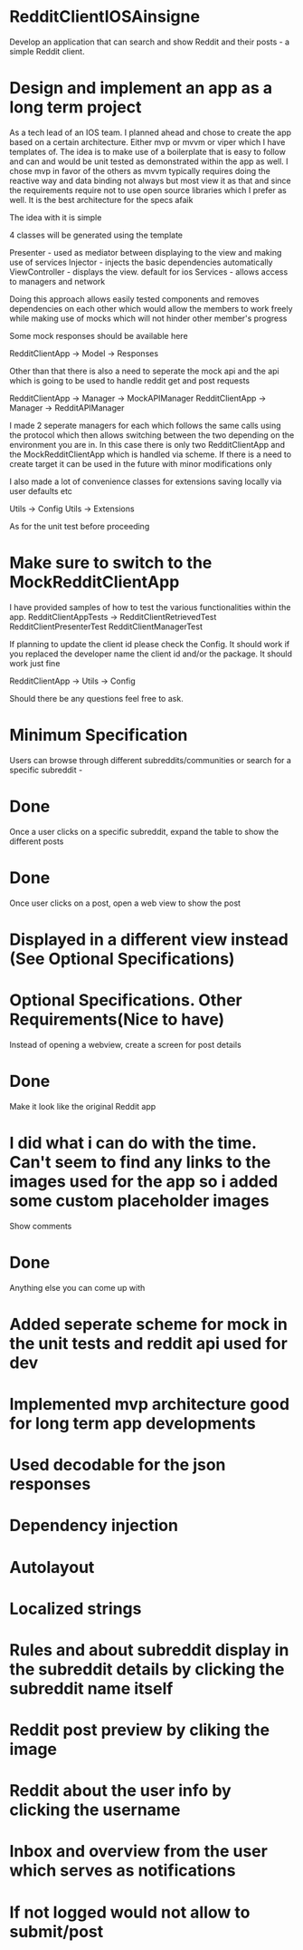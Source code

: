 # RedditClientIOSAinsigne
Develop an application that can search and show Reddit and their posts - a simple Reddit client.


# Design and implement an app as a long term project


As a tech lead of an IOS team. I planned ahead and chose to create the app based on a certain architecture. Either mvp or mvvm or viper which I have templates of. The idea is to make use of a boilerplate that is easy to follow and can and would be unit tested as demonstrated within the app as well. I chose mvp in favor of the others as mvvm typically requires doing the reactive way and data binding not always but most view it as that and since the requirements require not to use open source libraries which I prefer as well. It is the best architecture for the specs afaik

The idea with it is simple

4 classes will be generated using the template

Presenter - used as mediator between displaying to the view and making use of services
Injector - injects the basic dependencies automatically
ViewController - displays the view. default for ios
Services - allows access to managers and network

Doing this approach allows easily tested components and removes dependencies on each other which would allow the members to work freely while making use of mocks which will not hinder other member's progress

Some mock responses should be available here

RedditClientApp -> Model -> Responses

Other than that there is also a need to seperate the mock api and the api which is going to be used to handle reddit get and post requests

RedditClientApp -> Manager -> MockAPIManager
RedditClientApp -> Manager -> RedditAPIManager

I made 2 seperate managers for each which follows the same calls using the protocol which then allows switching between the two depending on the environment you are in. In this case there is only two RedditClientApp and the MockRedditClientApp which is handled via scheme. If there is a need to create target it can be used in the future with minor modifications only

I also made a lot of convenience classes for extensions saving locally via user defaults etc

Utils -> Config
Utils -> Extensions

As for the unit test before proceeding

# Make sure to switch to the MockRedditClientApp

I have provided samples of how to test the various functionalities within the app.
RedditClientAppTests -> RedditClientRetrievedTest
                        RedditClientPresenterTest
                        RedditClientManagerTest

If planning to update the client id please check the Config. It should work if you replaced the developer name the client id and/or the package. It should work just fine

RedditClientApp -> Utils -> Config

Should there be any questions feel free to ask.

# Minimum Specification
Users can browse through different subreddits/communities or search for a specific subreddit - 
# Done
Once a user clicks on a specific subreddit, expand the table to show the different posts
# Done
Once user clicks on a post, open a web view to show the post
# Displayed in a different view instead (See Optional Specifications)

# Optional Specifications. Other Requirements(Nice to have)
Instead of opening a webview, create a screen for post details
# Done
Make it look like the original Reddit app
# I did what i can do with the time. Can't seem to find any links to the images used for the app so i added some custom placeholder images
Show comments
# Done
Anything else you can come up with
# Added seperate scheme for mock in the unit tests and reddit api used for dev
# Implemented mvp architecture good for long term app developments
# Used decodable for the json responses
# Dependency injection
# Autolayout
# Localized strings
# Rules and about subreddit display in the subreddit details by clicking the subreddit name itself
# Reddit post preview by cliking the image
# Reddit about the user info by clicking the username
# Inbox and overview from the user which serves as notifications
# If not logged would not allow to submit/post


